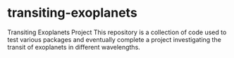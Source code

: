 # transiting-exoplanets
Transiting Exoplanets Project
This repository is a collection of code used to test various packages and eventually complete a
project investigating the transit of exoplanets in different wavelengths.
